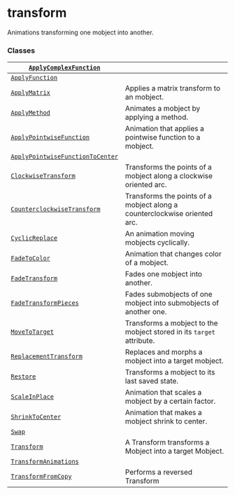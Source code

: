 # transform

Animations transforming one mobject into another.

### Classes

| [`ApplyComplexFunction`](manim.animation.transform.ApplyComplexFunction.md#manim.animation.transform.ApplyComplexFunction)                               |                                                                           |
|----------------------------------------------------------------------------------------------------------------------------------------------------------|---------------------------------------------------------------------------|
| [`ApplyFunction`](manim.animation.transform.ApplyFunction.md#manim.animation.transform.ApplyFunction)                                                    |                                                                           |
| [`ApplyMatrix`](manim.animation.transform.ApplyMatrix.md#manim.animation.transform.ApplyMatrix)                                                          | Applies a matrix transform to an mobject.                                 |
| [`ApplyMethod`](manim.animation.transform.ApplyMethod.md#manim.animation.transform.ApplyMethod)                                                          | Animates a mobject by applying a method.                                  |
| [`ApplyPointwiseFunction`](manim.animation.transform.ApplyPointwiseFunction.md#manim.animation.transform.ApplyPointwiseFunction)                         | Animation that applies a pointwise function to a mobject.                 |
| [`ApplyPointwiseFunctionToCenter`](manim.animation.transform.ApplyPointwiseFunctionToCenter.md#manim.animation.transform.ApplyPointwiseFunctionToCenter) |                                                                           |
| [`ClockwiseTransform`](manim.animation.transform.ClockwiseTransform.md#manim.animation.transform.ClockwiseTransform)                                     | Transforms the points of a mobject along a clockwise oriented arc.        |
| [`CounterclockwiseTransform`](manim.animation.transform.CounterclockwiseTransform.md#manim.animation.transform.CounterclockwiseTransform)                | Transforms the points of a mobject along a counterclockwise oriented arc. |
| [`CyclicReplace`](manim.animation.transform.CyclicReplace.md#manim.animation.transform.CyclicReplace)                                                    | An animation moving mobjects cyclically.                                  |
| [`FadeToColor`](manim.animation.transform.FadeToColor.md#manim.animation.transform.FadeToColor)                                                          | Animation that changes color of a mobject.                                |
| [`FadeTransform`](manim.animation.transform.FadeTransform.md#manim.animation.transform.FadeTransform)                                                    | Fades one mobject into another.                                           |
| [`FadeTransformPieces`](manim.animation.transform.FadeTransformPieces.md#manim.animation.transform.FadeTransformPieces)                                  | Fades submobjects of one mobject into submobjects of another one.         |
| [`MoveToTarget`](manim.animation.transform.MoveToTarget.md#manim.animation.transform.MoveToTarget)                                                       | Transforms a mobject to the mobject stored in its `target` attribute.     |
| [`ReplacementTransform`](manim.animation.transform.ReplacementTransform.md#manim.animation.transform.ReplacementTransform)                               | Replaces and morphs a mobject into a target mobject.                      |
| [`Restore`](manim.animation.transform.Restore.md#manim.animation.transform.Restore)                                                                      | Transforms a mobject to its last saved state.                             |
| [`ScaleInPlace`](manim.animation.transform.ScaleInPlace.md#manim.animation.transform.ScaleInPlace)                                                       | Animation that scales a mobject by a certain factor.                      |
| [`ShrinkToCenter`](manim.animation.transform.ShrinkToCenter.md#manim.animation.transform.ShrinkToCenter)                                                 | Animation that makes a mobject shrink to center.                          |
| [`Swap`](manim.animation.transform.Swap.md#manim.animation.transform.Swap)                                                                               |                                                                           |
| [`Transform`](manim.animation.transform.Transform.md#manim.animation.transform.Transform)                                                                | A Transform transforms a Mobject into a target Mobject.                   |
| [`TransformAnimations`](manim.animation.transform.TransformAnimations.md#manim.animation.transform.TransformAnimations)                                  |                                                                           |
| [`TransformFromCopy`](manim.animation.transform.TransformFromCopy.md#manim.animation.transform.TransformFromCopy)                                        | Performs a reversed Transform                                             |
